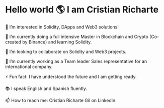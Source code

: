 <h1>Hello world 🌎 I am Cristian Richarte </h1>


👀 I’m interested in Solidity, DApps and Web3 solutions!

🌱 I’m currently doing a full intensive Master in Blockchain and Crypto (Co-created by Binance) and learning Solidity.

💞️ I’m looking to collaborate on Solidity and Web3 projects.

🔭 I’m currently working as a Team leader Sales representative for an international company.

⚡ Fun fact: I have understood the future and I am getting ready.

📚 I speak English and Spanish fluently.

📫 How to reach me: Cristian Richarte Gil on Linkedin.


